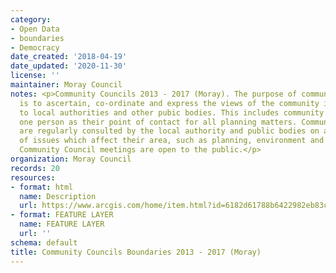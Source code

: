 ```yaml
---
category:
- Open Data
- boundaries
- Democracy
date_created: '2018-04-19'
date_updated: '2020-11-30'
license: ''
maintainer: Moray Council
notes: <p>Community Councils 2013 - 2017 (Moray). The purpose of community councils
  is to ascertain, co-ordinate and express the views of the community it represents
  to local authorities and other pubic bodies. This includes community councils appointing
  one person as their point of contact for all planning matters. Community Councils
  are regularly consulted by the local authority and public bodies on a wide range
  of issues which affect their area, such as planning, environment and health. All
  Community Council meetings are open to the public.</p>
organization: Moray Council
records: 20
resources:
- format: html
  name: Description
  url: https://www.arcgis.com/home/item.html?id=6182d61788b6422982eb83c5d2d33e4a
- format: FEATURE LAYER
  name: FEATURE LAYER
  url: ''
schema: default
title: Community Councils Boundaries 2013 - 2017 (Moray)
---
```

